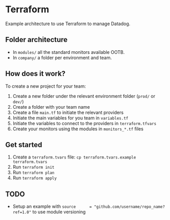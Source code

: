 # Terraform

Example architecture to use Terraform to manage Datadog.

## Folder architecture

- In `modules/` all the standard monitors available OOTB.
- In `company/` a folder per environment and team.

## How does it work?

To create a new project for your team:

1. Create a new folder under the relevant environment folder (`prod/` or `dev/`)
2. Create a folder with your team name
3. Create a file `main.tf` to initiate the relevant providers
4. Initiate the main variables for you team in `variables.tf`
5. Initiate the variables to connect to the providers in `terraform.tfvars`
6. Create your monitors using the modules in `monitors_*.tf` files

## Get started

1. Create a `terraform.tvars` file: `cp terraform.tvars.example terraform.tvars`
2. Run `terraform init`
3. Run `terraform plan`
4. Run `terraform apply`

## TODO

- Setup an example with `source      = "github.com/username/repo_name?ref=1.0"` to use module versioning